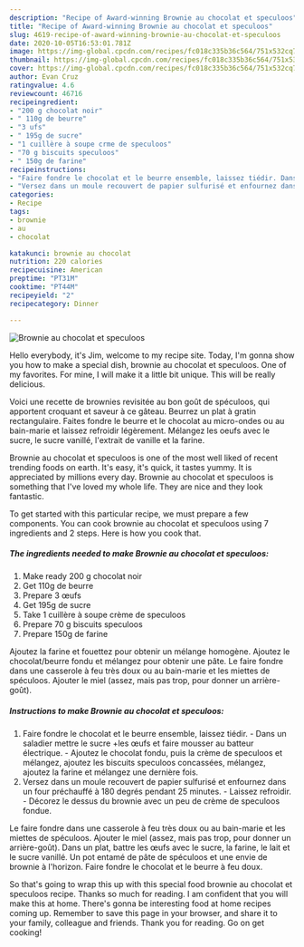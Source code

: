 ```yaml
---
description: "Recipe of Award-winning Brownie au chocolat et speculoos"
title: "Recipe of Award-winning Brownie au chocolat et speculoos"
slug: 4619-recipe-of-award-winning-brownie-au-chocolat-et-speculoos
date: 2020-10-05T16:53:01.781Z
image: https://img-global.cpcdn.com/recipes/fc018c335b36c564/751x532cq70/brownie-au-chocolat-et-speculoos-photo-principale-de-la-recette.jpg
thumbnail: https://img-global.cpcdn.com/recipes/fc018c335b36c564/751x532cq70/brownie-au-chocolat-et-speculoos-photo-principale-de-la-recette.jpg
cover: https://img-global.cpcdn.com/recipes/fc018c335b36c564/751x532cq70/brownie-au-chocolat-et-speculoos-photo-principale-de-la-recette.jpg
author: Evan Cruz
ratingvalue: 4.6
reviewcount: 46716
recipeingredient:
- "200 g chocolat noir"
- " 110g de beurre"
- "3 ufs"
- " 195g de sucre"
- "1 cuillère à soupe crme de speculoos"
- "70 g biscuits speculoos"
- " 150g de farine"
recipeinstructions:
- "Faire fondre le chocolat et le beurre ensemble, laissez tiédir. Dans un saladier mettre le sucre +les œufs et faire mousser au batteur électrique. Ajoutez le chocolat fondu, puis la crème de speculoos et mélangez, ajoutez les biscuits speculoos concassées, mélangez, ajoutez la farine et mélangez une dernière fois."
- "Versez dans un moule recouvert de papier sulfurisé et enfournez dans un four préchauffé à 180 degrés pendant 25 minutes. Laissez refroidir. Décorez le dessus du brownie avec un peu de crème de speculoos fondue."
categories:
- Recipe
tags:
- brownie
- au
- chocolat

katakunci: brownie au chocolat 
nutrition: 220 calories
recipecuisine: American
preptime: "PT31M"
cooktime: "PT44M"
recipeyield: "2"
recipecategory: Dinner

---
```



![Brownie au chocolat et speculoos](https://img-global.cpcdn.com/recipes/fc018c335b36c564/751x532cq70/brownie-au-chocolat-et-speculoos-photo-principale-de-la-recette.jpg)

Hello everybody, it's Jim, welcome to my recipe site. Today, I'm gonna show you how to make a special dish, brownie au chocolat et speculoos. One of my favorites. For mine, I will make it a little bit unique. This will be really delicious.

Voici une recette de brownies revisitée au bon goût de spéculoos, qui apportent croquant et saveur à ce gâteau. Beurrez un plat à gratin rectangulaire. Faites fondre le beurre et le chocolat au micro-ondes ou au bain-marie et laissez refroidir légèrement. Mélangez les oeufs avec le sucre, le sucre vanillé, l&#39;extrait de vanille et la farine.

Brownie au chocolat et speculoos is one of the most well liked of recent trending foods on earth. It's easy, it's quick, it tastes yummy. It is appreciated by millions every day. Brownie au chocolat et speculoos is something that I've loved my whole life. They are nice and they look fantastic.


To get started with this particular recipe, we must prepare a few components. You can cook brownie au chocolat et speculoos using 7 ingredients and 2 steps. Here is how you cook that.

<!--inarticleads1-->

##### The ingredients needed to make Brownie au chocolat et speculoos:

1. Make ready 200 g chocolat noir
1. Get  110g de beurre
1. Prepare 3 œufs
1. Get  195g de sucre
1. Take 1 cuillère à soupe crème de speculoos
1. Prepare 70 g biscuits speculoos
1. Prepare  150g de farine


Ajoutez la farine et fouettez pour obtenir un mélange homogène. Ajoutez le chocolat/beurre fondu et mélangez pour obtenir une pâte. Le faire fondre dans une casserole à feu très doux ou au bain-marie et les miettes de spéculoos. Ajouter le miel (assez, mais pas trop, pour donner un arrière-goût). 

<!--inarticleads2-->

##### Instructions to make Brownie au chocolat et speculoos:

1. Faire fondre le chocolat et le beurre ensemble, laissez tiédir. - Dans un saladier mettre le sucre +les œufs et faire mousser au batteur électrique. - Ajoutez le chocolat fondu, puis la crème de speculoos et mélangez, ajoutez les biscuits speculoos concassées, mélangez, ajoutez la farine et mélangez une dernière fois.
1. Versez dans un moule recouvert de papier sulfurisé et enfournez dans un four préchauffé à 180 degrés pendant 25 minutes. - Laissez refroidir. - Décorez le dessus du brownie avec un peu de crème de speculoos fondue.


Le faire fondre dans une casserole à feu très doux ou au bain-marie et les miettes de spéculoos. Ajouter le miel (assez, mais pas trop, pour donner un arrière-goût). Dans un plat, battre les œufs avec le sucre, la farine, le lait et le sucre vanillé. Un pot entamé de pâte de spéculoos et une envie de brownie à l&#39;horizon. Faire fondre le chocolat et le beurre à feu doux. 

So that's going to wrap this up with this special food brownie au chocolat et speculoos recipe. Thanks so much for reading. I am confident that you will make this at home. There's gonna be interesting food at home recipes coming up. Remember to save this page in your browser, and share it to your family, colleague and friends. Thank you for reading. Go on get cooking!
